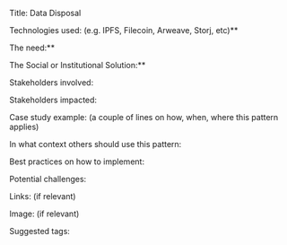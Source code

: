 Title: Data Disposal

Technologies used: (e.g. IPFS, Filecoin, Arweave, Storj, etc)**

The need:**

The Social or Institutional Solution:**

Stakeholders involved:

Stakeholders impacted:

Case study example: (a couple of lines on how, when, where this pattern applies)

In what context others should use this pattern:

Best practices on how to implement:

Potential challenges:

Links: (if relevant)

Image: (if relevant)

Suggested tags:
